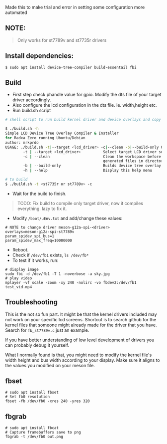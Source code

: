 Made this to make trial and error in setting some configuration more automated

## NOTE:
> Only works for st7789v and st7735r drivers

## Install dependencies:
```
$ sudo apt install device-tree-compiler build-essentail fbi
```

## Build 
- First step check phandle value for gpio. Modify the dts file of your target driver accordingly.
- Also configure the lcd configuration in the dts file. Ie. width,height etc.
- Run build.sh script
```bash
# shell script to run build kernel driver and device overlays and copy them to destination

$ ./build.sh -h
Simple LCD Device Tree Overlay Compiler & Installer
for Radxa Zero running Ubuntu/Debian
author: mrkprdo
USAGE: ./build.sh -t|--target <lcd_driver> -c|--clean -b|--build-only OR -h|--help
        -t | --target <lcd_driver>          Select target LCD driver supported by linux kernel fbtft
        -c | --clean                        Clean the workspace before running, deletes previously
                                            generated files in directory
        -b | --build-only                   Builds device tree overlay and fbtft kernel drivers
        -h | --help                         Display this help menu

# to build
$ ./build.sh -t <st7735r or st7789v> -c
```
- Wait for the build to finish.
> TODO: Fix build to compile only target driver, now it compiles everything. lazy to fix it.
- Modify `/boot/uEnv.txt` and add/change these values:
```
# NOTE to change driver meson-g12a-spi-<driver>
overlays=meson-g12a-spi-st7789v 
param_spidev_spi_bus=1
param_spidev_max_freq=10000000
```
- Reboot.
- Check if `/dev/fb1` exists, `ls /dev/fb*`
- To test if it works, run:
```
# display image
sudo fbi -d /dev/fb1 -T 1 -noverbose -a sky.jpg
# play video
mplayer -vf scale -zoom -xy 240 -nolirc -vo fbdev2:/dev/fb1 test_vid.mp4
```


## Troubleshooting
This is the not so fun part. It might be that the kernel drivers included may not work on your specific lcd screens. Shortcut is to search github for the kernel files that someone might already made for the driver that you have. Search for `fb_st7789v.c` just an example.

If you have better understanding of low level development of drivers you can probably debug it yourself.

What I normally found is that, you might need to modify the kernel file's width height and bus width according to your display. Make sure it aligns to the values you modified on your meson file.


## fbset
```
# sudo apt install fbset
# Set fb0 resolution
fbset -fb /dev/fb0 -xres 240 -yres 320
```

## fbgrab
```
# sudo apt install fbcat
# Capture framebuffers save to png
fbgrab -t /dev/fb0 out.png
```